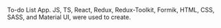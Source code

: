 To-do List App. JS, TS, React, Redux, Redux-Toolkit, Formik, HTML, CSS, SASS, and Material UI, were used to create.
